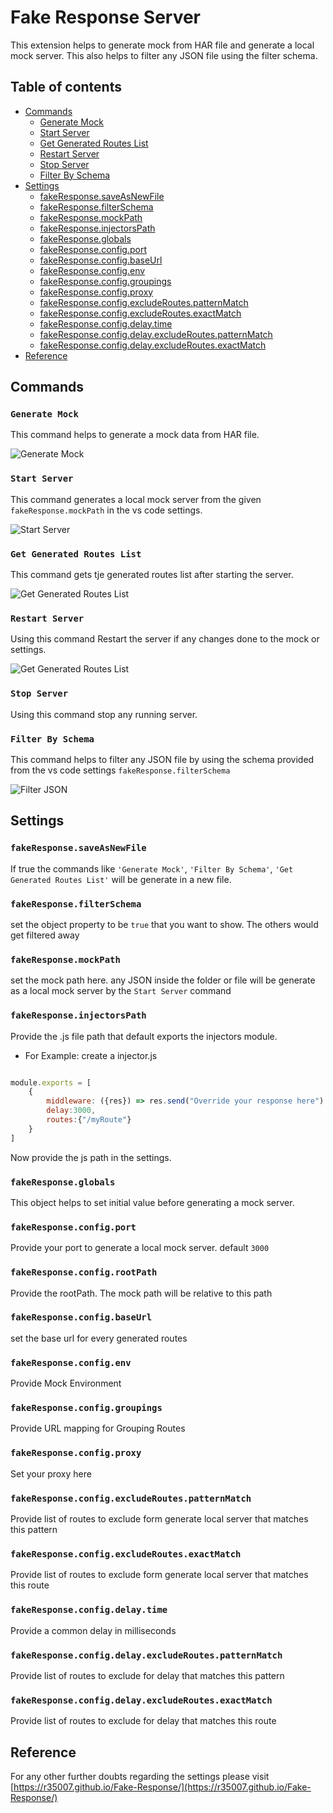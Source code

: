 # Fake Response Server[](#fake-response-server)

This extension helps to generate mock from HAR file and generate a local mock server.
This also helps to filter any JSON file using the filter schema.

## Table of contents

- [Commands](#commands)
  - [Generate Mock](#generate-mock)
  - [Start Server](#start-server)
  - [Get Generated Routes List](#get-generated-routes-list)
  - [Restart Server](#restart-server)
  - [Stop Server](#stop-server)
  - [Filter By Schema](#filter-by-schema)
- [Settings](#settings)
  - [fakeResponse.saveAsNewFile](#fakeresponse.saveasnewfile)
  - [fakeResponse.filterSchema](#fakeresponse.filterschema)
  - [fakeResponse.mockPath](#fakeresponse.mockpath)
  - [fakeResponse.injectorsPath](#fakeresponse.injectorspath)
  - [fakeResponse.globals](#fakeresponse.globals)
  - [fakeResponse.config.port](#fakeresponse.config.port)
  - [fakeResponse.config.baseUrl](#fakeresponse.config.baseurl)
  - [fakeResponse.config.env](#fakeresponse.config.env)
  - [fakeResponse.config.groupings](#fakeresponse.config.groupings)
  - [fakeResponse.config.proxy](#fakeresponse.config.proxy)
  - [fakeResponse.config.excludeRoutes.patternMatch](#fakeresponse.config.excluderoutes.patternmatch)
  - [fakeResponse.config.excludeRoutes.exactMatch](#fakeresponse.config.excluderoutes.exactmatch)
  - [fakeResponse.config.delay.time](#fakeresponse.config.delay.time)
  - [fakeResponse.config.delay.excludeRoutes.patternMatch](#fakeresponse.config.delay.excluderoutes.patternmatch)
  - [fakeResponse.config.delay.excludeRoutes.exactMatch](#fakeresponse.config.delay.excluderoutes.exactmatch)
- [Reference](#reference)

## Commands

### `Generate Mock`

This command helps to generate a mock data from HAR file.

![Generate Mock](https://github.com/R35007/fake-response-server/blob/master/images/generate_mock_preview.gif?raw=true)

### `Start Server`

This command generates a local mock server from the given `fakeResponse.mockPath` in the vs code settings.

![Start Server](https://github.com/R35007/fake-response-server/blob/master/images/start_mock_server_preview.gif?raw=true)

### `Get Generated Routes List`

This command gets tje generated routes list after starting the server.

![Get Generated Routes List](https://github.com/R35007/fake-response-server/blob/master/images/get_generated_routes_list_preview.gif?raw=true)

### `Restart Server`

Using this command Restart the server if any changes done to the mock or settings.

![Get Generated Routes List](https://github.com/R35007/fake-response-server/blob/master/images/restart_server_preview.gif?raw=true)

### `Stop Server`

Using this command stop any running server.

### `Filter By Schema`

This command helps to filter any JSON file by using the schema provided from the vs code settings `fakeResponse.filterSchema`

![Filter JSON](https://github.com/R35007/fake-response-server/blob/master/images/filter_preview.gif?raw=true)

## Settings

### `fakeResponse.saveAsNewFile`

If true the commands like `'Generate Mock'`, `'Filter By Schema'`, `'Get Generated Routes List'` will be generate in a new file.

### `fakeResponse.filterSchema`

set the object property to be `true` that you want to show. The others would get filtered away

### `fakeResponse.mockPath`

set the mock path here. any JSON inside the folder or file will be generate as a local mock server by the `Start Server` command

### `fakeResponse.injectorsPath`

Provide the .js file path that default exports the injectors module.

- For Example: create a injector.js

```js

module.exports = [
    {
        middleware: ({res}) => res.send("Override your response here")
        delay:3000,
        routes:{"/myRoute"}
    }
]
```

Now provide the js path in the settings.

### `fakeResponse.globals`

This object helps to set initial value before generating a mock server.

### `fakeResponse.config.port`

Provide your port to generate a local mock server. default `3000`

### `fakeResponse.config.rootPath`

Provide the rootPath. The mock path will be relative to this path

### `fakeResponse.config.baseUrl`

set the base url for every generated routes

### `fakeResponse.config.env`

Provide Mock Environment

### `fakeResponse.config.groupings`

Provide URL mapping for Grouping Routes

### `fakeResponse.config.proxy`

Set your proxy here

### `fakeResponse.config.excludeRoutes.patternMatch`

Provide list of routes to exclude form generate local server that matches this pattern

### `fakeResponse.config.excludeRoutes.exactMatch`

Provide list of routes to exclude form generate local server that matches this route

### `fakeResponse.config.delay.time`

Provide a common delay in milliseconds

### `fakeResponse.config.delay.excludeRoutes.patternMatch`

Provide list of routes to exclude for delay that matches this pattern

### `fakeResponse.config.delay.excludeRoutes.exactMatch`

Provide list of routes to exclude for delay that matches this route

## Reference

For any other further doubts regarding the settings please visit [https://r35007.github.io/Fake-Response/](https://r35007.github.io/Fake-Response/)
